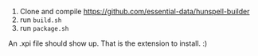1) Clone and compile https://github.com/essential-data/hunspell-builder
2) run `build.sh`
3) run `package.sh`

An .xpi file should show up. That is the extension to install. :)

